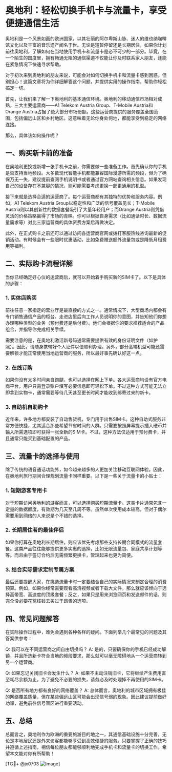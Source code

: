 # 奥地利：轻松切换手机卡与流量卡，享受便捷通信生活

奥地利是一个风景如画的欧洲国家，以其壮丽的阿尔卑斯山脉、迷人的维也纳咖啡馆文化以及丰富的音乐遗产闻名于世。无论是短暂停留还是长期居住，如果你计划前往奥地利，了解如何在当地使用手机卡和流量卡是必不可少的一部分。毕竟，在一个陌生的国度里，拥有畅通无阻的通信渠道不仅能让你及时联系家人朋友，还能在紧急情况下快速寻求帮助。

对于初次来到奥地利的朋友来说，可能会对如何切换手机卡和流量卡感到困惑。但别担心！这篇文章将为你详细解答这个问题，并提供实用的操作指南，帮助你轻松搞定一切。

首先，让我们来了解一下奥地利的基本通信环境。奥地利的移动通信市场相对成熟，三大主要运营商——A1 Telekom Austria Group、T-Mobile Austria和Orange Austria占据了绝大部分市场份额。这些运营商提供的服务覆盖全国范围，包括偏远山区和乡村地区。这意味着无论你身处何地，都能享受到稳定的网络连接。

那么，具体该如何操作呢？

## 一、购买新卡前的准备

在奥地利更换或新增一张手机卡之前，你需要做一些准备工作。首先确认你的手机是否支持当地频段。大多数现代智能手机都能兼容国际漫游所需的频段，但为了确保万无一失，建议提前查阅手机说明书或者通过官方网站查询相关信息。如果发现自己的设备存在不兼容的情况，则可能需要考虑更换一部更通用的机型。

接下来就是选择合适的运营商了。每个运营商都有其独特的优势和服务内容。例如，A1 Telekom Austria Group以稳定性和广泛的信号覆盖见长；T-Mobile Austria则以其创新性的数据套餐吸引了大量年轻用户；而Orange Austria则凭借灵活的价格策略赢得了市场的青睐。你可以根据自身需求（比如通话时长、数据流量需求等）对比三家运营商的具体资费方案后再做决定。

此外，在正式购卡之前还可以通过访问各运营商官网或拨打客服热线咨询最新的促销活动。有时候会有一些限时优惠活动，比如免费赠送额外流量包或是降低月租费用等福利。

## 二、实际购卡流程详解

当你已经确定好心仪的运营商后，就可以开始着手购买新的SIM卡了。以下是具体的步骤：

### 1. 实体店购买

前往任意一家指定的营业厅是最直接的方式之一。通常情况下，大型商场内都会有专门销售通信产品的柜台。走进店里后向工作人员说明你的意图，并告知他们你想办理哪种类型的业务（预付费还是后付费）。他们会根据你的要求推荐适合的产品组合，并指导你完成相关手续。

需要注意的是，在奥地利激活新号码通常需要提供有效的身份证明文件（如护照）。因此，请随身携带好个人证件以便顺利办理。另外，部分高端机型可能还需要解锁才能正常使用当地运营商的服务，所以最好事先确认好这一点。

### 2. 在线订购

如果你没有太多时间亲自跑腿，也可以选择在网上下单。各大运营商均设有官方电商平台，用户只需登录账户填写必要信息即可轻松下单。不过这种方式可能无法立即拿到实物卡，通常需要等待几天甚至更长时间才能收到邮寄过来的新卡。

### 3. 自助机自助购卡

近年来，许多地方都安装了自动售货机，专门用于出售SIM卡。这种自助式服务非常方便快捷，尤其适合那些希望节省时间的人群。只需要按照屏幕提示插入硬币并输入所需选项即可获得一张全新的SIM卡。不过，这种方法仅适用于预付费卡，并且通常只能买到基础配置的产品。

## 三、流量卡的选择与使用

除了传统的语音通话功能外，如今越来越多的人更加关注移动互联网体验。因此，在奥地利旅行期间合理规划流量卡同样重要。以下是一些关于流量卡的小贴士：

### 1. 短期游客专用卡

对于短期访问奥地利的游客而言，可以选择购买短期流量卡。这类卡片通常包含一定量的数据额度，有效期为几天至几周不等。虽然单次使用成本较高，但对于偶尔需要用到网络的人来说是个不错的选择。

### 2. 长期居住者的最佳伴侣

如果你打算在奥地利长期居住，则应该优先考虑那些支持长期合同模式的流量套餐。这类产品往往能够提供更多实惠的选择，比如无限流量包、家庭共享计划等等。而且由于签订合约后无需频繁更换卡，管理起来也更为简便。

### 3. 结合实际需求定制专属方案

最后还要提醒大家，在挑选流量卡时一定要结合自己的实际情况来制定合理的消费预算。例如，如果你经常需要观看高清视频或者下载大文件，那么就应该倾向于选择高带宽、高速度的顶级套餐；反之，如果只是用来浏览网页和发送邮件的话，则完全没必要花冤枉钱去买过于昂贵的选项。

## 四、常见问题解答

在实际操作过程中，难免会遇到各种各样的疑问。下面列举几个最常见的问题及其答案供参考：

Q: 我可以在不同运营商之间自由切换吗？
A: 是的，只要确保你的手机已经成功解锁，并且所选新卡符合当地的频段要求，那么就可以毫无障碍地从一个运营商转到另一个运营商。

Q: 如果忘记关闭旧卡会发生什么？
A: 如果不主动注销旧卡，它将继续产生费用直至耗尽余额为止。为了避免不必要的损失，请务必及时处理掉不再使用的SIM卡。

Q: 是否所有地方都有良好的网络覆盖？
A: 总体而言，奥地利的城市区域拥有极佳的网络覆盖质量，但在某些偏远山区可能会出现信号弱的现象。因此建议提前做好功课，避免前往信号盲区进行重要活动。

## 五、总结

总而言之，奥地利作为欧洲的重要旅游目的地之一，其通信基础设施十分完善，无论是本地居民还是外来访客都能够享受到高效便捷的服务。只要掌握了正确的技巧并遵循上述指南，相信每位朋友都能够顺利地完成手机卡和流量卡的切换工作。希望本文能对你有所帮助！

[TG💪+ @jx0703 ![Image](https://github.com/user-attachments/assets/dbca1d08-cadb-493c-b0ec-ad6f7a83f270)]